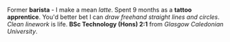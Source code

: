 Former **barista** - I make a mean *latte*. 
Spent 9 months as a **tattoo apprentice**.  You'd better bet I can *draw freehand straight lines and circles*.  *Clean linework* is life.
**BSc Technology (Hons) 2:1** from *Glasgow Caledonian University*.
